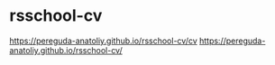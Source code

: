 # rsschool-cv  

https://pereguda-anatoliy.github.io/rsschool-cv/cv
https://pereguda-anatoliy.github.io/rsschool-cv/
